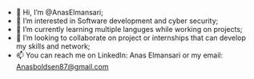 - 👋 Hi, I’m @AnasElmansari;
- 👀 I’m interested in Software development and cyber security;
- 🌱 I’m currently learning multiple languges while working on projects;
- 🚀 I’m looking to collaborate on project or internships that can develop my skills and network;
- 📫 You can reach me on LinkedIn: Anas Elmansari or my email: Anasboldsen87@gmail.com


<!---
AnasElmansari/AnasElmansari is a ✨ special ✨ repository because its `README.md` (this file) appears on your GitHub profile.
You can click the Preview link to take a look at your changes.
--->
